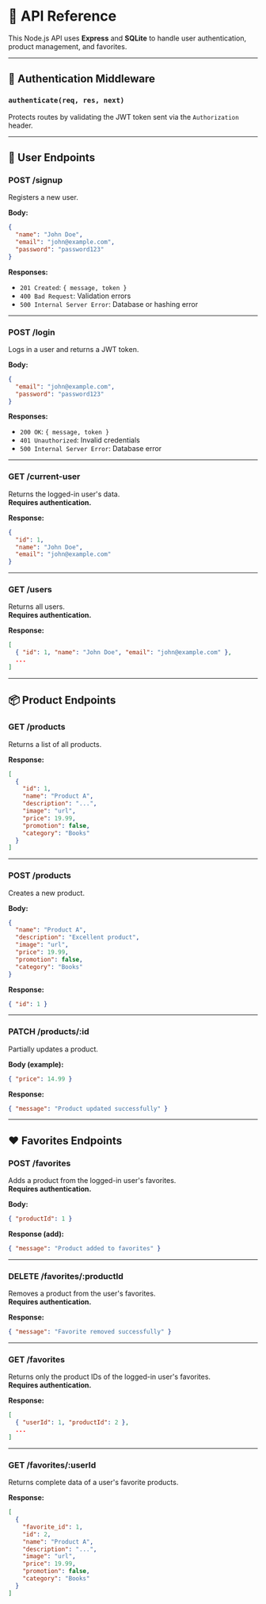 
# 📘 API Reference

This Node.js API uses **Express** and **SQLite** to handle user authentication, product management, and favorites.

---

## 🔐 Authentication Middleware

### `authenticate(req, res, next)`

Protects routes by validating the JWT token sent via the `Authorization` header.

---

## 👤 User Endpoints

### **POST /signup**

Registers a new user.

**Body:**
```json
{
  "name": "John Doe",
  "email": "john@example.com",
  "password": "password123"
}
```

**Responses:**
- `201 Created`: `{ message, token }`
- `400 Bad Request`: Validation errors
- `500 Internal Server Error`: Database or hashing error

---

### **POST /login**

Logs in a user and returns a JWT token.

**Body:**
```json
{
  "email": "john@example.com",
  "password": "password123"
}
```

**Responses:**
- `200 OK`: `{ message, token }`
- `401 Unauthorized`: Invalid credentials
- `500 Internal Server Error`: Database error

---

### **GET /current-user**

Returns the logged-in user's data.  
**Requires authentication.**

**Response:**
```json
{
  "id": 1,
  "name": "John Doe",
  "email": "john@example.com"
}
```

---

### **GET /users**

Returns all users.  
**Requires authentication.**

**Response:**
```json
[
  { "id": 1, "name": "John Doe", "email": "john@example.com" },
  ...
]
```

---

## 📦 Product Endpoints

### **GET /products**

Returns a list of all products.

**Response:**
```json
[
  {
    "id": 1,
    "name": "Product A",
    "description": "...",
    "image": "url",
    "price": 19.99,
    "promotion": false,
    "category": "Books"
  }
]
```

---

### **POST /products**

Creates a new product.

**Body:**
```json
{
  "name": "Product A",
  "description": "Excellent product",
  "image": "url",
  "price": 19.99,
  "promotion": false,
  "category": "Books"
}
```

**Response:**
```json
{ "id": 1 }
```

---

### **PATCH /products/:id**

Partially updates a product.

**Body (example):**
```json
{ "price": 14.99 }
```

**Response:**
```json
{ "message": "Product updated successfully" }
```

---

## ❤️ Favorites Endpoints

### **POST /favorites**

Adds a product from the logged-in user's favorites.  
**Requires authentication.**

**Body:**
```json
{ "productId": 1 }
```

**Response (add):**
```json
{ "message": "Product added to favorites" }
```

---

### **DELETE /favorites/:productId**

Removes a product from the user's favorites.  
**Requires authentication.**

**Response:**
```json
{ "message": "Favorite removed successfully" }
```

---

### **GET /favorites**

Returns only the product IDs of the logged-in user's favorites.  
**Requires authentication.**

**Response:**
```json
[
  { "userId": 1, "productId": 2 },
  ...
]
```

---

### **GET /favorites/:userId**

Returns complete data of a user's favorite products.

**Response:**
```json
[
  {
    "favorite_id": 1,
    "id": 2,
    "name": "Product A",
    "description": "...",
    "image": "url",
    "price": 19.99,
    "promotion": false,
    "category": "Books"
  }
]
```
